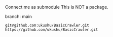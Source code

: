 Connect me as submodule
This is NOT a package.

branch: main
```
git@github.com:ukushu/BasicCrawler.git
https://github.com/ukushu/BasicCrawler.git
```

